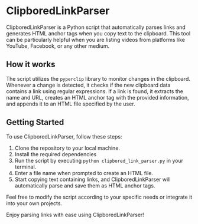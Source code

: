 # ClipboredLinkParser

ClipboredLinkParser is a Python script that automatically parses links and generates HTML anchor tags when you copy text to the clipboard. This tool can be particularly helpful when you are listing videos from platforms like YouTube, Facebook, or any other medium.

## How it works

The script utilizes the `pyperclip` library to monitor changes in the clipboard. Whenever a change is detected, it checks if the new clipboard data contains a link using regular expressions. If a link is found, it extracts the name and URL, creates an HTML anchor tag with the provided information, and appends it to an HTML file specified by the user.

## Getting Started

To use ClipboredLinkParser, follow these steps:

1. Clone the repository to your local machine.
2. Install the required dependencies 
3. Run the script by executing `python clipbored_link_parser.py` in your terminal.
4. Enter a file name when prompted to create an HTML file.
5. Start copying text containing links, and ClipboredLinkParser will automatically parse and save them as HTML anchor tags.

Feel free to modify the script according to your specific needs or integrate it into your own projects.

Enjoy parsing links with ease using ClipboredLinkParser!
